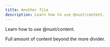 ```yaml
---
title: Another file
description: Learn how to use @nuxt/content.
---
```


Learn how to use @nuxt/content.

<!--more-->

Full amount of content beyond the more divider.
